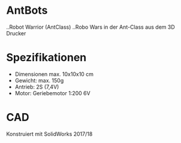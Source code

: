 # AntBots
..Robot Warrior (AntClass)
..Robo Wars in der Ant-Class aus dem 3D Drucker

# Spezifikationen
+ Dimensionen max. 10x10x10 cm
+ Gewicht: max. 150g
+ Antrieb: 2S (7,4V)
+ Motor: Geriebemotor 1:200 6V

# CAD
Konstruiert mit SolidWorks 2017/18
